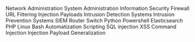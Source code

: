 Network Administration
System Administration
Information Security
Firewall
URL Filtering
Injection Payloads
Intrusion Detection Systems
Intrusion Prevention Systems
SIEM
Router
Switch
Python
Powershell
Elasticsearch
PHP
Linux
Bash
Automatization
Scripting
SQL injection
XSS
Command Injection
Injection Payload Generalization
